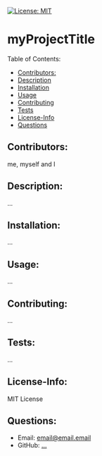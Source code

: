 [![License: MIT](https://img.shields.io/badge/License-MIT-yellow.svg)](https://opensource.org/licenses/MIT)
# myProjectTitle
Table of Contents:
* [Contributors:](#Contributtors)
* [Description](#Description)
* [Installation](#Installation)
* [Usage](#Usage)
* [Contributing](#Contributing)
* [Tests](#Tests)
* [License-Info](#License-Info)
* [Questions](#Questions)
    
## Contributors: 
me, myself and I

## Description:
...

## Installation:
...

## Usage:
...

## Contributing:
...

## Tests:
...

## License-Info:
MIT License

## Questions:
* Email: [email@email.email](mailto:email@email.email)
* GitHub: [...](https://www.github.com/...)